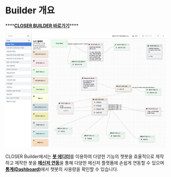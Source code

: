 # Builder 개요

\*\*\*\*[**CLOSER BUILDER 바로가기**](https://builder.closer.ai)\*\*\*\*

![](../.gitbook/assets/openbeta_bot_builder_editor_750px.png)

CLOSER Builder에서는 [**봇 에디터**](flow-editor/)를 이용하여 다양한 기능의 챗봇을 효율적으로 제작하고 제작한 봇을 [**메신저 연동**](messenger-integrations/)을 통해 다양한 메신저 플랫폼에 손쉽게 연동할 수 있으며 [**통계\(Dashboard\)**](dashboard.md)에서 챗봇의 사용량을 확인할 수 있습니다.

